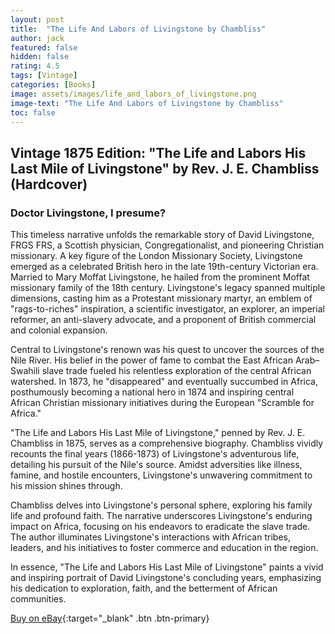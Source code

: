 ```yaml
---
layout: post
title:  "The Life And Labors of Livingstone by Chambliss"
author: jack
featured: false
hidden: false
rating: 4.5
tags: [Vintage]
categories: [Books]
image: assets/images/life_and_labors_of_livingstone.png
image-text: "The Life And Labors of Livingstone by Chambliss"
toc: false
---
```


## Vintage 1875 Edition: "The Life and Labors His Last Mile of Livingstone" by Rev. J. E. Chambliss (Hardcover)

### Doctor Livingstone, I presume?

This timeless narrative unfolds the remarkable story of David Livingstone, FRGS FRS, a Scottish physician, Congregationalist, and pioneering Christian missionary. A key figure of the London Missionary Society, Livingstone emerged as a celebrated British hero in the late 19th-century Victorian era. Married to Mary Moffat Livingstone, he hailed from the prominent Moffat missionary family of the 18th century. Livingstone's legacy spanned multiple dimensions, casting him as a Protestant missionary martyr, an emblem of "rags-to-riches" inspiration, a scientific investigator, an explorer, an imperial reformer, an anti-slavery advocate, and a proponent of British commercial and colonial expansion.

Central to Livingstone's renown was his quest to uncover the sources of the Nile River. His belief in the power of fame to combat the East African Arab–Swahili slave trade fueled his relentless exploration of the central African watershed. In 1873, he "disappeared" and eventually succumbed in Africa, posthumously becoming a national hero in 1874 and inspiring central African Christian missionary initiatives during the European "Scramble for Africa."

"The Life and Labors His Last Mile of Livingstone," penned by Rev. J. E. Chambliss in 1875, serves as a comprehensive biography. Chambliss vividly recounts the final years (1866-1873) of Livingstone's adventurous life, detailing his pursuit of the Nile's source. Amidst adversities like illness, famine, and hostile encounters, Livingstone's unwavering commitment to his mission shines through.

Chambliss delves into Livingstone's personal sphere, exploring his family life and profound faith. The narrative underscores Livingstone's enduring impact on Africa, focusing on his endeavors to eradicate the slave trade. The author illuminates Livingstone's interactions with African tribes, leaders, and his initiatives to foster commerce and education in the region.

In essence, "The Life and Labors His Last Mile of Livingstone" paints a vivid and inspiring portrait of David Livingstone's concluding years, emphasizing his dedication to exploration, faith, and the betterment of African communities.

[Buy on eBay](https://ebay.us/o2ostf){:target="_blank" .btn .btn-primary}
